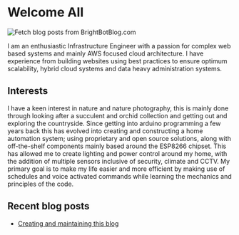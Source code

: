 # Welcome All

![Fetch blog posts from BrightBotBlog.com](https://github.com/atownsend247/atownsend247/workflows/Fetch%20blog%20posts%20from%20BrightBotBlog.com/badge.svg)

I am an enthusiastic Infrastructure Engineer with a passion for complex web based systems and mainly AWS focused cloud architecture. I have experience from building websites using best practices to ensure optimum scalability, hybrid cloud systems and data heavy administration systems.

## Interests

I have a keen interest in nature and nature photography, this is mainly done through looking after a succulent and orchid collection and getting out and exploring the countryside.
Since getting into arduino programming a few years back this has evolved into creating and constructing a home automation system; using proprietary and open source solutions, along with off-the-shelf components mainly based around the ESP8266 chipset. This has allowed me to create lighting and power control around my home, with the addition of multiple sensors inclusive of security, climate and CCTV. My primary goal is to make my life easier and more efficient by making use of schedules and voice activated commands while learning the mechanics and principles of the code.

## Recent blog posts

<!-- FEED-START -->
- [Creating and maintaining this blog](https://ghost.atathome.me/creating-and-maintaining-this-blog/)
<!-- FEED-END -->
